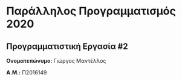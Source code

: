 # Παράλληλος Προγραμματισμός 2020

## Προγραμματιστική Εργασία #2

**Ονοματεπώνυμο:** Γιώργος Μαντέλλος

**Α.Μ.:** Π2016149
